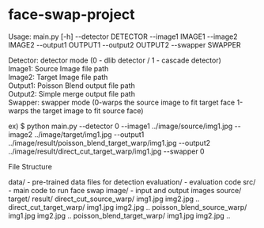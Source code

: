 # face-swap-project

Usage: main.py [-h] --detector DETECTOR --image1 IMAGE1 --image2 IMAGE2 --output1 OUTPUT1 --output2 OUTPUT2 --swapper SWAPPER

Detector: detector mode (0 - dlib detector / 1 - cascade detector)\
Image1: Source Image file path\
Image2: Target Image file path\
Output1: Poisson Blend output file path\
Output2: Simple merge output file path\
Swapper: swapper mode (0-warps the source image to fit target face 1-warps the target image to fit source face)


ex) $ python main.py --detector 0 --image1 ../image/source/img1.jpg --image2 ../image/target/img1.jpg --output1 ../image/result/poisson_blend_target_warp/img1.jpg --output2 ../image/result/direct_cut_target_warp/img1.jpg --swapper 0

File Structure

data/ - pre-trained data files for detection
evaluation/ - evaluation code
src/ - main code to run face swap
image/ - input and output images
source/
target/ 
result/
direct_cut_source_warp/
img1.jpg
img2.jpg
..
direct_cut_target_warp/
img1.jpg
img2.jpg
..
poisson_blend_source_warp/
img1.jpg
img2.jpg
..
poisson_blend_target_warp/
img1.jpg
img2.jpg
..
